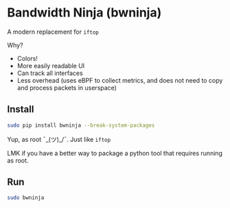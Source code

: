 # Bandwidth Ninja (bwninja)

A modern replacement for `iftop`

Why?
- Colors!
- More easily readable UI
- Can track all interfaces
- Less overhead (uses eBPF to collect metrics, and does not need to copy and process packets in userspace)


## Install

```sh
sudo pip install bwninja --break-system-packages
```

Yup, as root ¯\_(ツ)_/¯.  Just like `iftop`

LMK if you have a better way to package a python tool that requires running
as root.


## Run

```sh
sudo bwninja
```
